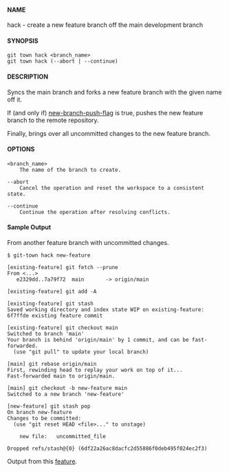 #### NAME

hack - create a new feature branch off the main development branch

#### SYNOPSIS

```
git town hack <branch_name>
git town hack (--abort | --continue)
```

#### DESCRIPTION

Syncs the main branch and forks a new feature branch with the given name off it.

If (and only if) [new-branch-push-flag](./new-branch-push-flag.md) is true,
pushes the new feature branch to the remote repository.

Finally, brings over all uncommitted changes to the new feature branch.

#### OPTIONS

```
<branch_name>
    The name of the branch to create.

--abort
    Cancel the operation and reset the workspace to a consistent state.

--continue
    Continue the operation after resolving conflicts.
```

#### Sample Output

From another feature branch with uncommitted changes.

```
$ git-town hack new-feature

[existing-feature] git fetch --prune
From <...>
   e2329dd..7a79f72  main       -> origin/main

[existing-feature] git add -A

[existing-feature] git stash
Saved working directory and index state WIP on existing-feature: 6f7ffde existing feature commit

[existing-feature] git checkout main
Switched to branch 'main'
Your branch is behind 'origin/main' by 1 commit, and can be fast-forwarded.
  (use "git pull" to update your local branch)

[main] git rebase origin/main
First, rewinding head to replay your work on top of it...
Fast-forwarded main to origin/main.

[main] git checkout -b new-feature main
Switched to a new branch 'new-feature'

[new-feature] git stash pop
On branch new-feature
Changes to be committed:
  (use "git reset HEAD <file>..." to unstage)

	new file:   uncommitted_file

Dropped refs/stash@{0} (6df22a26ac8dacfc2d55886f0deb495f024ec2f3)
```

Output from this [feature](/features/git-town-hack/on_feature_branch/with_remote_origin.feature).
